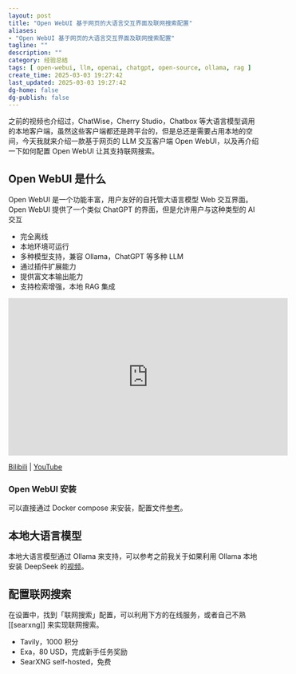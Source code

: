 ```yaml
---
layout: post
title: "Open WebUI 基于网页的大语言交互界面及联网搜索配置"
aliases:
- "Open WebUI 基于网页的大语言交互界面及联网搜索配置"
tagline: ""
description: ""
category: 经验总结
tags: [ open-webui, llm, openai, chatgpt, open-source, ollama, rag ]
create_time: 2025-03-03 19:27:42
last_updated: 2025-03-03 19:27:42
dg-home: false
dg-publish: false
---
```


之前的视频也介绍过，ChatWise，Cherry Studio，Chatbox 等大语言模型调用的本地客户端，虽然这些客户端都还是跨平台的，但是总还是需要占用本地的空间，今天我就来介绍一款基于网页的 LLM 交互客户端 Open WebUI，以及再介绍一下如何配置 Open WebUI 让其支持联网搜索。

## Open WebUI 是什么

Open WebUI 是一个功能丰富，用户友好的自托管大语言模型 Web 交互界面。Open WebUI 提供了一个类似 ChatGPT 的界面，但是允许用户与这种类型的 AI 交互

- 完全离线
- 本地环境可运行
- 多种模型支持，兼容 Ollama，ChatGPT 等多种 LLM
- 通过插件扩展能力
- 提供富文本输出能力
- 支持检索增强，本地 RAG 集成

<iframe width="560" height="315" src="https://www.youtube.com/embed/WKCGC2TU6nY?si=6Fs0LXWi_24o6Hw0" title="YouTube video player" frameborder="0" allow="accelerometer; autoplay; clipboard-write; encrypted-media; gyroscope; picture-in-picture; web-share" referrerpolicy="strict-origin-when-cross-origin" allowfullscreen></iframe>

[Bilibili](https://www.bilibili.com/video/BV1MS9BYaEa5/) | [YouTube](https://www.youtube.com/watch?v=WKCGC2TU6nY)

### Open WebUI 安装

可以直接通过 Docker compose 来安装，配置文件[参考](https://github.com/einverne/dockerfile)。

## 本地大语言模型

本地大语言模型通过 Ollama 来支持，可以参考之前我关于如果利用 Ollama 本地安装 DeepSeek 的[视频](https://www.bilibili.com/video/BV1m8KLeFEfJ/)。

## 配置联网搜索

在设置中，找到「联网搜索」配置，可以利用下方的在线服务，或者自己不熟 [[searxng]] 来实现联网搜索。

- Tavily，1000 积分
- Exa，80 USD，完成新手任务奖励
- SearXNG self-hosted，免费
